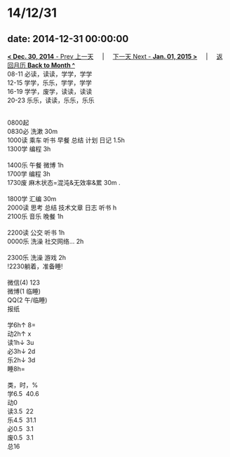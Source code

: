 # 14/12/31

date: 2014-12-31 00:00:00
---
[**< Dec. 30, 2014** - Prev 上一天](/lifelogs/2014/12/d30.html) &nbsp; &nbsp; | &nbsp; &nbsp; [下一天 Next - **Jan. 01, 2015 >**](/lifelogs/2015/01/d01.html) &nbsp; &nbsp; |  &nbsp; &nbsp; [返回月历 **Back to Month ^**](/lifelogs/2014/12/index.html)
<br/>08-11 必读，读读，学学，学学<br/>12-15 学学，乐乐，学学，学学<br/>16-19 学学，废学，读读，读读<br/>20-23 乐乐，读读，乐乐，乐乐<div><br/></div>0800起<br/>0830必 洗漱 30m<br/>1000读 乘车 听书 早餐 总结 计划 日记 1.5h<br/>1300学 编程 3h<div><br/></div>1400乐 午餐 微博 1h</div><div>1700学 编程 3h</div><div>1730废 麻木状态=混沌&无效率&累 30m .</div><div><div><br/></div><div>1800学 汇编 30m</div><div>2000读 思考 总结 技术文章 日志 听书 h</div><div>2100乐 音乐 晚餐 1h</div><div><br/></div><div>2200读 公交 听书 1h</div><div>0000乐 洗澡 社交网络... 2h</div><div><br/></div>2300乐 洗澡 游戏 2h<br/>!2230躺着，准备睡!<div><br/></div>微信(4) 123<br/>微博(1 临睡)<br/>QQ(2 午/临睡)<br/>报纸<div><br/></div>学6h↑ 8=<br/>动2h↑ x<br/>读1h↓ 3u<br/>必3h↓ 2d<br/>乐2h↓ 3d<br/>睡8h=<div><br/></div>类，时，%<br/>学6.5  40.6<br/>动0<br/>读3.5  22<br/>乐4.5  31.1<br/>必0.5  3.1<br/>废0.5  3.1<br/>总16</div>
